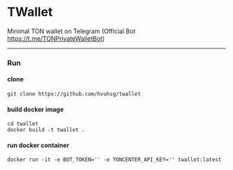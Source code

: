 # TWallet

Minimal TON wallet on Telegram (Official Bot https://t.me/TONPrivateWalletBot)

---

### Run

#### clone
```commandline
git clone https://github.com/hvuhsg/twallet
```
#### build docker image
```commandline
cd twallet
docker build -t twallet .
```
#### run docker container
```shell
docker run -it -e BOT_TOKEN='' -e TONCENTER_API_KEY='' twallet:latest
```
